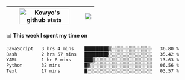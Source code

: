 | <a href="https://github.com/anuraghazra/github-readme-stats"><img width="85%" src="https://github-readme-stats.vercel.app/api?username=kowyo&show_icons=true&hide_border=true&theme=transparent" alt="Kowyo's github stats" /></a> | <a href="https://github.com/anuraghazra/github-readme-stats"><img align="center" src="https://github-readme-stats.vercel.app/api/top-langs/?username=kowyo&exclude_repo=Engineering-Competition-Robot,mobile-robot&hide=c,assembly,shaderlab,hlsl,mathematica,cmake&layout=compact&hide_border=true&theme=transparent" /></a> |
| ------------- | ------------- |

📊 **This week I spent my time on**
<!--START_SECTION:waka-->

```txt
JavaScript   3 hrs 4 mins    █████████▒░░░░░░░░░░░░░░░   36.80 %
Bash         2 hrs 57 mins   █████████░░░░░░░░░░░░░░░░   35.42 %
YAML         1 hr 8 mins     ███▒░░░░░░░░░░░░░░░░░░░░░   13.63 %
Python       32 mins         █▓░░░░░░░░░░░░░░░░░░░░░░░   06.56 %
Text         17 mins         █░░░░░░░░░░░░░░░░░░░░░░░░   03.57 %
```

<!--END_SECTION:waka-->
